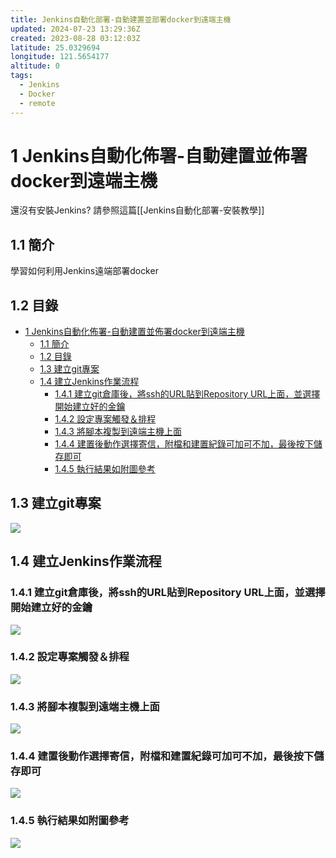 ```yaml
---
title: Jenkins自動化部署-自動建置並部署docker到遠端主機
updated: 2024-07-23 13:29:36Z
created: 2023-08-28 03:12:03Z
latitude: 25.0329694
longitude: 121.5654177
altitude: 0
tags:
  - Jenkins
  - Docker
  - remote
---
```


# 1 Jenkins自動化佈署-自動建置並佈署docker到遠端主機

還沒有安裝Jenkins? 請參照這篇[[Jenkins自動化部署-安裝教學]]

## 1.1 簡介
學習如何利用Jenkins遠端部署docker

## 1.2 目錄

- [1 Jenkins自動化佈署-自動建置並佈署docker到遠端主機](#1-jenkins自動化佈署-自動建置並佈署docker到遠端主機)
  - [1.1 簡介](#11-簡介)
  - [1.2 目錄](#12-目錄)
  - [1.3 建立git專案](#13-建立git專案)
  - [1.4 建立Jenkins作業流程](#14-建立jenkins作業流程)
    - [1.4.1 建立git倉庫後，將ssh的URL貼到Repository URL上面，並選擇 開始建立好的金鑰](#141-建立git倉庫後將ssh的url貼到repository-url上面並選擇-開始建立好的金鑰)
    - [1.4.2 設定專案觸發＆排程](#142-設定專案觸發排程)
    - [1.4.3 將腳本複製到遠端主機上面](#143-將腳本複製到遠端主機上面)
    - [1.4.4 建置後動作選擇寄信，附檔和建置紀錄可加可不加，最後按下儲存即可](#144-建置後動作選擇寄信附檔和建置紀錄可加可不加最後按下儲存即可)
    - [1.4.5 執行結果如附圖參考](#145-執行結果如附圖參考)


## 1.3 建立git專案

![](https://markweb.idv.tw/uploads/upload_1a7315a2034d8ba74541f8e211948c10.png)

<!--more-->

## 1.4 建立Jenkins作業流程

### 1.4.1 建立git倉庫後，將ssh的URL貼到Repository URL上面，並選擇 開始建立好的金鑰
![](https://markweb.idv.tw/uploads/upload_69cb821d2c22d51f7926d4ab486e1bba.png)

### 1.4.2 設定專案觸發＆排程
![](https://markweb.idv.tw/uploads/upload_3089f9291c84b8d01a86c60997f2ddf5.png)

### 1.4.3 將腳本複製到遠端主機上面
![](https://markweb.idv.tw/uploads/upload_85d9b03537f252f1c7bacd38e2e3a012.png)

### 1.4.4 建置後動作選擇寄信，附檔和建置紀錄可加可不加，最後按下儲存即可
![](https://markweb.idv.tw/uploads/upload_12f845f082263ed9b443786869523137.png)

### 1.4.5 執行結果如附圖參考
![](https://markweb.idv.tw/uploads/upload_bf004b4709cba6198f087312bc863261.png)
